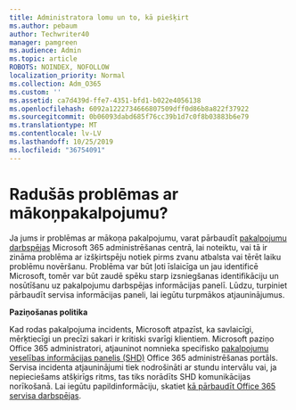 ```yaml
---
title: Administratora lomu un to, kā piešķirt
ms.author: pebaum
author: Techwriter40
manager: pamgreen
ms.audience: Admin
ms.topic: article
ROBOTS: NOINDEX, NOFOLLOW
localization_priority: Normal
ms.collection: Adm_O365
ms.custom: ''
ms.assetid: ca7d439d-ffe7-4351-bfd1-b022e4056138
ms.openlocfilehash: 6092a1222734666807509dff0d86b8a822f37922
ms.sourcegitcommit: 0b06093dabd685f76cc39b1d7c0f8b03883b6e79
ms.translationtype: MT
ms.contentlocale: lv-LV
ms.lasthandoff: 10/25/2019
ms.locfileid: "36754091"
---
```

# <a name="experiencing-problems-with-a-cloud-service"></a>Radušās problēmas ar mākoņpakalpojumu?

Ja jums ir problēmas ar mākoņa pakalpojumu, varat pārbaudīt [pakalpojumu darbspējas](https://admin.microsoft.com/AdminPortal/Home#/servicehealth) Microsoft 365 administrēšanas centrā, lai noteiktu, vai tā ir zināma problēma ar izšķirtspēju notiek pirms zvanu atbalsta vai tērēt laiku problēmu novēršanu. Problēma var būt ļoti īslaicīga un jau identificē Microsoft, tomēr var būt zaudē spēku starp izsniegšanas identifikāciju un nosūtīšanu uz pakalpojumu darbspējas informācijas panelī. Lūdzu, turpiniet pārbaudīt servisa informācijas paneli, lai iegūtu turpmākos atjauninājumus.

**Paziņošanas politika**

Kad rodas pakalpojuma incidents, Microsoft atpazīst, ka savlaicīgi, mērķtiecīgi un precīzi sakari ir kritiski svarīgi klientiem. Microsoft paziņo Office 365 administratori, atjauninot nomnieka specifisko [pakalpojumu veselības informācijas panelis (SHD)](https://admin.microsoft.com/AdminPortal/Home#/servicehealth) Office 365 administrēšanas portāls. Servisa incidenta atjauninājumi tiek nodrošināti ar stundu intervālu vai, ja nepieciešams atšķirīgs ritms, tas tiks norādīts SHD komunikācijas norīkošanā. Lai iegūtu papildinformāciju, skatiet [kā pārbaudīt Office 365 servisa darbspējas](https://docs.microsoft.com/office365/enterprise/view-service-health).

